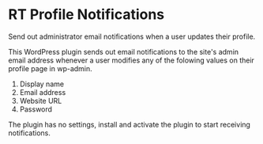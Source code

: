 # RT Profile Notifications
Send out administrator email notifications when a user updates their profile.

This WordPress plugin sends out email notifications to the site's admin email address whenever a user modifies any of the folowing values on their profile page in wp-admin.

1. Display name
1. Email address
1. Website URL
1. Password

The plugin has no settings, install and activate the plugin to start receiving notifications.
